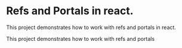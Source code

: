 # Refs and Portals in react.
This project demonstrates how to work with refs and portals in react.

This project demonstrates how to work with refs and portals 
